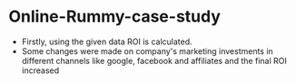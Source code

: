 # Online-Rummy-case-study
* Firstly, using the given data ROI is calculated. 
* Some changes were made on company's marketing investments in different channels like google, facebook and affiliates and the final ROI increased
